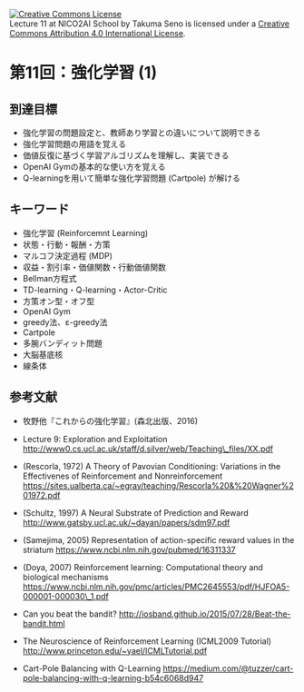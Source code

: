 <a rel="license" href="http://creativecommons.org/licenses/by/4.0/"><img alt="Creative Commons License" style="border-width:0" src="https://i.creativecommons.org/l/by/4.0/88x31.png" /></a><br /><span xmlns:dct="http://purl.org/dc/terms/" property="dct:title">Lecture 11 at NICO2AI  School</span> by <span xmlns:cc="http://creativecommons.org/ns#" property="cc:attributionName">Takuma Seno</span> is licensed under a <a rel="license" href="http://creativecommons.org/licenses/by/4.0/">Creative Commons Attribution 4.0 International License</a>.
# 第11回：強化学習 (1)

## 到達目標
* 強化学習の問題設定と、教師あり学習との違いについて説明できる
* 強化学習問題の用語を覚える
* 価値反復に基づく学習アルゴリズムを理解し、実装できる
* OpenAI Gymの基本的な使い方を覚える
* Q-learningを用いて簡単な強化学習問題 (Cartpole) が解ける

## キーワード
* 強化学習 (Reinforcemnt Learning)
* 状態・行動・報酬・方策
* マルコフ決定過程 (MDP)
* 収益・割引率・価値関数・行動価値関数
* Bellman方程式
* TD-learning・Q-learning・Actor-Critic
* 方策オン型・オフ型
* OpenAI Gym
* greedy法、ε-greedy法
* Cartpole
* 多腕バンディット問題
* 大脳基底核
* 線条体

## 参考文献
* 牧野他『これからの強化学習』(森北出版、2016)

* Lecture 9: Exploration and Exploitation
http://www0.cs.ucl.ac.uk/staff/d.silver/web/Teaching\_files/XX.pdf

* (Rescorla, 1972) A Theory of Pavovian Conditioning: Variations in the Effectivenes of Reinforcement and Nonreinforcement
https://sites.ualberta.ca/~egray/teaching/Rescorla%20&%20Wagner%201972.pdf

* (Schultz, 1997) A Neural Substrate of Prediction and Reward
http://www.gatsby.ucl.ac.uk/~dayan/papers/sdm97.pdf

* (Samejima, 2005) Representation of action-specific reward values in the striatum
https://www.ncbi.nlm.nih.gov/pubmed/16311337

* (Doya, 2007) Reinforcement learning: Computational theory and biological mechanisms
https://www.ncbi.nlm.nih.gov/pmc/articles/PMC2645553/pdf/HJFOA5-000001-000030\_1.pdf

* Can you beat the bandit?
http://iosband.github.io/2015/07/28/Beat-the-bandit.html

* The Neuroscience of Reinforcement Learning (ICML2009 Tutorial)
http://www.princeton.edu/~yael/ICMLTutorial.pdf

* Cart-Pole Balancing with Q-Learning
https://medium.com/@tuzzer/cart-pole-balancing-with-q-learning-b54c6068d947
